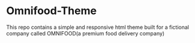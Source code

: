 # Omnifood-Theme
This repo contains a simple and responsive html theme built for a fictional company called OMNIFOOD(a premium food delivery company)
